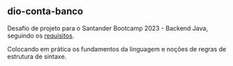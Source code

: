 ## dio-conta-banco

Desafio de projeto para o Santander Bootcamp 2023 - Backend Java, seguindo os [requisitos](https://github.com/digitalinnovationone/trilha-java-basico/tree/main/desafios/sintaxe).

Colocando em prática os fundamentos da linguagem e noções de regras de estrutura de sintaxe.

